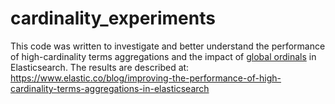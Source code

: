 # cardinality_experiments

This code was written to investigate and better understand the performance of high-cardinality terms aggregations and the impact of [global ordinals](https://www.elastic.co/guide/en/elasticsearch/reference/7.3/eager-global-ordinals.html) in Elasticsearch. The results are described at: https://www.elastic.co/blog/improving-the-performance-of-high-cardinality-terms-aggregations-in-elasticsearch
